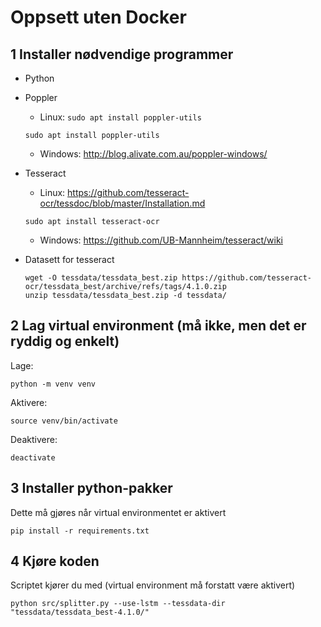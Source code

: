 # Oppsett uten Docker
## 1 Installer nødvendige programmer

- Python
- Poppler
    - Linux: `sudo apt install poppler-utils`

    ```
    sudo apt install poppler-utils 
    ```

    - Windows: http://blog.alivate.com.au/poppler-windows/
- Tesseract
    - Linux: https://github.com/tesseract-ocr/tessdoc/blob/master/Installation.md

    ```
    sudo apt install tesseract-ocr
    ```
    
    - Windows: https://github.com/UB-Mannheim/tesseract/wiki
- Datasett for tesseract

    ```
    wget -O tessdata/tessdata_best.zip https://github.com/tesseract-ocr/tessdata_best/archive/refs/tags/4.1.0.zip
    unzip tessdata/tessdata_best.zip -d tessdata/
    ```

## 2 Lag virtual environment (må ikke, men det er ryddig og enkelt)

Lage:
```
python -m venv venv
```

Aktivere:
```
source venv/bin/activate
```

Deaktivere:
```
deactivate
```

## 3 Installer python-pakker

Dette må gjøres når virtual environmentet er aktivert
```
pip install -r requirements.txt
```

## 4 Kjøre koden

Scriptet kjører du med (virtual environment må forstatt være aktivert)
```
python src/splitter.py --use-lstm --tessdata-dir "tessdata/tessdata_best-4.1.0/"
```
